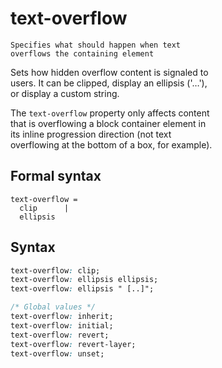 # text-overflow
    Specifies what should happen when text  
    overflows the containing element  

Sets how hidden overflow content is signaled to  
users. It can be clipped, display an ellipsis ('…'),  
or display a custom string.  

The `text-overflow` property only affects content  
that is overflowing a block container element in  
its inline progression direction (not text  
overflowing at the bottom of a box, for example).  

## Formal syntax
```
text-overflow = 
  clip      |
  ellipsis
```

## Syntax
```css
text-overflow: clip;
text-overflow: ellipsis ellipsis;
text-overflow: ellipsis " [..]";

/* Global values */
text-overflow: inherit;
text-overflow: initial;
text-overflow: revert;
text-overflow: revert-layer;
text-overflow: unset;
```
